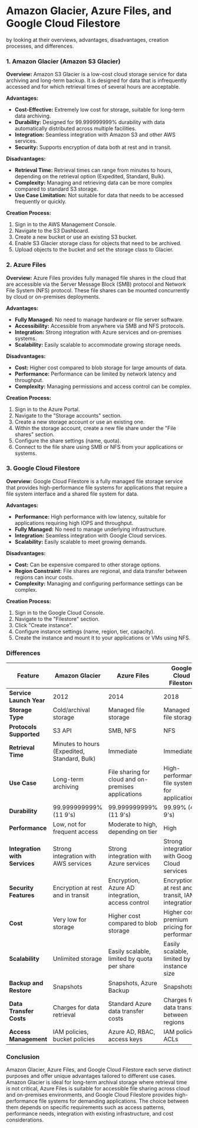 <h1> Amazon Glacier, Azure Files, and Google Cloud Filestore</h1>

by looking at their overviews, advantages, disadvantages, creation processes, and differences.

### 1. Amazon Glacier (Amazon S3 Glacier)

**Overview:**
Amazon S3 Glacier is a low-cost cloud storage service for data archiving and long-term backup. It is designed for data that is infrequently accessed and for which retrieval times of several hours are acceptable.

**Advantages:**
- **Cost-Effective:** Extremely low cost for storage, suitable for long-term data archiving.
- **Durability:** Designed for 99.999999999% durability with data automatically distributed across multiple facilities.
- **Integration:** Seamless integration with Amazon S3 and other AWS services.
- **Security:** Supports encryption of data both at rest and in transit.

**Disadvantages:**
- **Retrieval Time:** Retrieval times can range from minutes to hours, depending on the retrieval option (Expedited, Standard, Bulk).
- **Complexity:** Managing and retrieving data can be more complex compared to standard S3 storage.
- **Use Case Limitation:** Not suitable for data that needs to be accessed frequently or quickly.

**Creation Process:**
1. Sign in to the AWS Management Console.
2. Navigate to the S3 Dashboard.
3. Create a new bucket or use an existing S3 bucket.
4. Enable S3 Glacier storage class for objects that need to be archived.
5. Upload objects to the bucket and set the storage class to Glacier.

### 2. Azure Files

**Overview:**
Azure Files provides fully managed file shares in the cloud that are accessible via the Server Message Block (SMB) protocol and Network File System (NFS) protocol. These file shares can be mounted concurrently by cloud or on-premises deployments.

**Advantages:**
- **Fully Managed:** No need to manage hardware or file server software.
- **Accessibility:** Accessible from anywhere via SMB and NFS protocols.
- **Integration:** Strong integration with Azure services and on-premises systems.
- **Scalability:** Easily scalable to accommodate growing storage needs.

**Disadvantages:**
- **Cost:** Higher cost compared to blob storage for large amounts of data.
- **Performance:** Performance can be limited by network latency and throughput.
- **Complexity:** Managing permissions and access control can be complex.

**Creation Process:**
1. Sign in to the Azure Portal.
2. Navigate to the "Storage accounts" section.
3. Create a new storage account or use an existing one.
4. Within the storage account, create a new file share under the "File shares" section.
5. Configure the share settings (name, quota).
6. Connect to the file share using SMB or NFS from your applications or systems.

### 3. Google Cloud Filestore

**Overview:**
Google Cloud Filestore is a fully managed file storage service that provides high-performance file systems for applications that require a file system interface and a shared file system for data.

**Advantages:**
- **Performance:** High performance with low latency, suitable for applications requiring high IOPS and throughput.
- **Fully Managed:** No need to manage underlying infrastructure.
- **Integration:** Seamless integration with Google Cloud services.
- **Scalability:** Easily scalable to meet growing demands.

**Disadvantages:**
- **Cost:** Can be expensive compared to other storage options.
- **Region Constraint:** File shares are regional, and data transfer between regions can incur costs.
- **Complexity:** Managing and configuring performance settings can be complex.

**Creation Process:**
1. Sign in to the Google Cloud Console.
2. Navigate to the "Filestore" section.
3. Click "Create instance".
4. Configure instance settings (name, region, tier, capacity).
5. Create the instance and mount it to your applications or VMs using NFS.

### Differences

| Feature                       | **Amazon Glacier**                           | **Azure Files**                                       | **Google Cloud Filestore**                           |
|-------------------------------|----------------------------------------------|------------------------------------------------------|-----------------------------------------------------|
| **Service Launch Year**       | 2012                                         | 2014                                                 | 2018                                                |
| **Storage Type**              | Cold/archival storage                        | Managed file storage                                 | Managed file storage                                |
| **Protocols Supported**       | S3 API                                       | SMB, NFS                                             | NFS                                                 |
| **Retrieval Time**            | Minutes to hours (Expedited, Standard, Bulk) | Immediate                                            | Immediate                                           |
| **Use Case**                  | Long-term archiving                          | File sharing for cloud and on-premises applications  | High-performance file systems for applications      |
| **Durability**                | 99.999999999% (11 9's)                       | 99.999999999% (11 9's)                               | 99.99% (4 9's)                                      |
| **Performance**               | Low, not for frequent access                 | Moderate to high, depending on tier                  | High                                                |
| **Integration with Services** | Strong integration with AWS services         | Strong integration with Azure services               | Strong integration with Google Cloud services       |
| **Security Features**         | Encryption at rest and in transit            | Encryption, Azure AD integration, access control     | Encryption at rest and in transit, IAM integration  |
| **Cost**                      | Very low for storage                         | Higher cost compared to blob storage                 | Higher cost, premium pricing for performance        |
| **Scalability**               | Unlimited storage                            | Easily scalable, limited by quota per share          | Easily scalable, limited by instance size           |
| **Backup and Restore**        | Snapshots                                    | Snapshots, Azure Backup                              | Snapshots                                           |
| **Data Transfer Costs**       | Charges for data retrieval                   | Standard Azure data transfer costs                   | Charges for data transfer between regions           |
| **Access Management**         | IAM policies, bucket policies                | Azure AD, RBAC, access keys                          | IAM policies, ACLs                                  |

### Conclusion

Amazon Glacier, Azure Files, and Google Cloud Filestore each serve distinct purposes and offer unique advantages tailored to different use cases. Amazon Glacier is ideal for long-term archival storage where retrieval time is not critical, Azure Files is suitable for accessible file sharing across cloud and on-premises environments, and Google Cloud Filestore provides high-performance file systems for demanding applications. The choice between them depends on specific requirements such as access patterns, performance needs, integration with existing infrastructure, and cost considerations.
